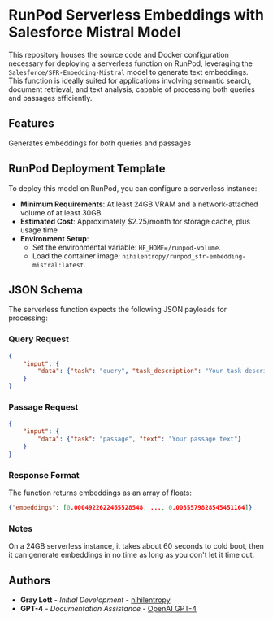 # RunPod Serverless Embeddings with Salesforce Mistral Model

This repository houses the source code and Docker configuration necessary for deploying a serverless function on RunPod, leveraging the `Salesforce/SFR-Embedding-Mistral` model to generate text embeddings. This function is ideally suited for applications involving semantic search, document retrieval, and text analysis, capable of processing both queries and passages efficiently.

## Features

Generates embeddings for both queries and passages

## RunPod Deployment Template

To deploy this model on RunPod, you can configure a serverless instance:
- **Minimum Requirements**: At least 24GB VRAM and a network-attached volume of at least 30GB.
- **Estimated Cost**: Approximately $2.25/month for storage cache, plus usage time
- **Environment Setup**:
  - Set the environmental variable: `HF_HOME=/runpod-volume`.
  - Load the container image: `nihilentropy/runpod_sfr-embedding-mistral:latest`.

## JSON Schema

The serverless function expects the following JSON payloads for processing:

### Query Request
```json
{
    "input": {
        "data": {"task": "query", "task_description": "Your task description", "text": "Your query text"}
    }
}
```

### Passage Request
```json
{
    "input": {
        "data": {"task": "passage", "text": "Your passage text"}
    }
}
```

### Response Format
The function returns embeddings as an array of floats:
```json
{"embeddings": [0.0004922622465528548, ..., 0.0035579828545451164]}
```
### Notes
On a 24GB serverless instance, it takes about 60 seconds to cold boot, then it can generate embeddings in no time as long as you don't let it time out.

## Authors

- **Gray Lott** - *Initial Development* - [nihilentropy](https://github.com/nihilentropy)
- **GPT-4** - *Documentation Assistance* - [OpenAI GPT-4](https://chat.openai.com)
